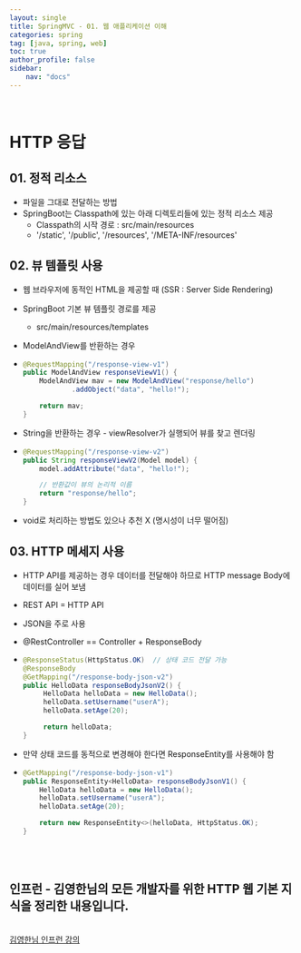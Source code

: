 ```yaml
---
layout: single
title: SpringMVC - 01. 웹 애플리케이션 이해
categories: spring
tag: [java, spring, web]
toc: true 
author_profile: false
sidebar:
    nav: "docs"
---
```


<br/>

# HTTP 응답

## 01. 정적 리소스

- 파일을 그대로 전달하는 방법
- SpringBoot는 Classpath에 있는 아래 디렉토리들에 있는 정적 리소스 제공
  - Classpath의 시작 경로 : src/main/resources
  - '/static', '/public', '/resources', '/META-INF/resources'


## 02. 뷰 템플릿 사용

- 웹 브라우저에 동적인 HTML을 제공할 때  (SSR : Server Side Rendering)

- SpringBoot 기본 뷰 템플릿 경로를 제공

  - src/main/resources/templates

- ModelAndView를 반환하는 경우

- ```java
  @RequestMapping("/response-view-v1")
  public ModelAndView responseViewV1() {
      ModelAndView mav = new ModelAndView("response/hello")
              .addObject("data", "hello!");
  
      return mav;
  }
  ```

- String을 반환하는 경우 - viewResolver가 실행되어 뷰를 찾고 렌더링

- ```java
  @RequestMapping("/response-view-v2")
  public String responseViewV2(Model model) {
      model.addAttribute("data", "hello!");
  
      // 반환값이 뷰의 논리적 이름
      return "response/hello";
  }
  ```

- void로 처리하는 방법도 있으나 추천 X (명시성이 너무 떨어짐)

## 03. HTTP 메세지 사용

- HTTP API를 제공하는 경우 데이터를 전달해야 하므로 HTTP message Body에 데이터를 실어 보냄

- REST API = HTTP API

- JSON을 주로 사용

- @RestController == Controller + ResponseBody

- ```java
  @ResponseStatus(HttpStatus.OK)  // 상태 코드 전달 가능
  @ResponseBody
  @GetMapping("/response-body-json-v2")
  public HelloData responseBodyJsonV2() {
       HelloData helloData = new HelloData();
       helloData.setUsername("userA");
       helloData.setAge(20);
  
       return helloData;
  }
  ```

- 만약 상태 코드를 동적으로 변경해야 한다면 ResponseEntity를 사용해야 함

- ```java
  @GetMapping("/response-body-json-v1")
  public ResponseEntity<HelloData> responseBodyJsonV1() {
      HelloData helloData = new HelloData();
      helloData.setUsername("userA");
      helloData.setAge(20);
  
      return new ResponseEntity<>(helloData, HttpStatus.OK);
  }
  ```

<br/>


<div class='notice--warning'>
    <br/>
    <h2>
       인프런 - 김영한님의 <strong>모든 개발자를 위한 HTTP 웹 기본 지식</strong>을 정리한 내용입니다. <br/> 
    </h2><br/>
    <a href="https://www.inflearn.com/course/http-%EC%9B%B9-%EB%84%A4%ED%8A%B8%EC%9B%8C%ED%81%AC/dashboard" class="btn btn--info">김영한님 인프런 강의</a><br/>
    <br/>
</div>
